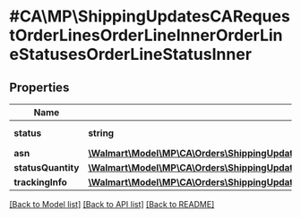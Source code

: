 # #CA\MP\ShippingUpdatesCARequestOrderLinesOrderLineInnerOrderLineStatusesOrderLineStatusInner

## Properties

Name | Type | Description | Notes
------------ | ------------- | ------------- | -------------
**status** | **string** | Use 'Shipped' |
**asn** | [**\Walmart\Model\MP\CA\Orders\ShippingUpdatesCARequestOrderLinesOrderLineInnerOrderLineStatusesOrderLineStatusInnerAsn**](ShippingUpdatesCARequestOrderLinesOrderLineInnerOrderLineStatusesOrderLineStatusInnerAsn.md) |  | [optional]
**statusQuantity** | [**\Walmart\Model\MP\CA\Orders\ShippingUpdatesCARequestOrderLinesOrderLineInnerOrderLineStatusesOrderLineStatusInnerStatusQuantity**](ShippingUpdatesCARequestOrderLinesOrderLineInnerOrderLineStatusesOrderLineStatusInnerStatusQuantity.md) |  |
**trackingInfo** | [**\Walmart\Model\MP\CA\Orders\ShippingUpdatesCARequestOrderLinesOrderLineInnerOrderLineStatusesOrderLineStatusInnerTrackingInfo**](ShippingUpdatesCARequestOrderLinesOrderLineInnerOrderLineStatusesOrderLineStatusInnerTrackingInfo.md) |  |


[[Back to Model list]](../) [[Back to API list]](../../Api/CA/MP) [[Back to README]](../../README.md)
